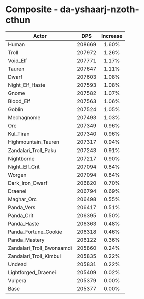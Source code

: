 # Composite - da-yshaarj-nzoth-cthun
| Actor | DPS | Increase |
|---|:---:|:---:|
|Human|208669|1.60%|
|Troll|207972|1.26%|
|Void_Elf|207771|1.17%|
|Tauren|207647|1.11%|
|Dwarf|207603|1.08%|
|Night_Elf_Haste|207593|1.08%|
|Gnome|207582|1.07%|
|Blood_Elf|207563|1.06%|
|Goblin|207524|1.05%|
|Mechagnome|207493|1.03%|
|Orc|207349|0.96%|
|Kul_Tiran|207340|0.96%|
|Highmountain_Tauren|207317|0.94%|
|Zandalari_Troll_Paku|207243|0.91%|
|Nightborne|207217|0.90%|
|Night_Elf_Crit|207094|0.84%|
|Worgen|207094|0.84%|
|Dark_Iron_Dwarf|206820|0.70%|
|Draenei|206794|0.69%|
|Maghar_Orc|206498|0.55%|
|Panda_Vers|206417|0.51%|
|Panda_Crit|206395|0.50%|
|Panda_Haste|206363|0.48%|
|Panda_Fortune_Cookie|206318|0.46%|
|Panda_Mastery|206122|0.36%|
|Zandalari_Troll_Bwonsamdi|205860|0.24%|
|Zandalari_Troll_Kimbul|205835|0.22%|
|Undead|205831|0.22%|
|Lightforged_Draenei|205409|0.02%|
|Vulpera|205379|0.00%|
|Base|205377|0.00%|

